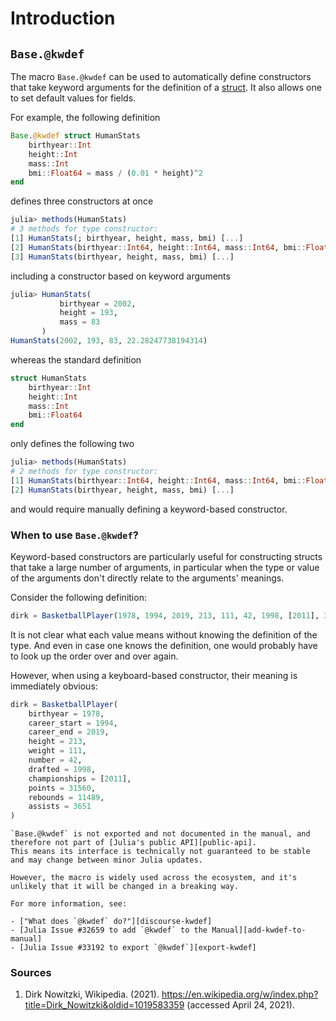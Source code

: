 # Introduction

## `Base.@kwdef`

The macro `Base.@kwdef` can be used to automatically define constructors that take keyword arguments for the definition of a [struct][struct].
It also allows one to set default values for fields.

For example, the following definition

```julia
Base.@kwdef struct HumanStats
    birthyear::Int
    height::Int
    mass::Int
    bmi::Float64 = mass / (0.01 * height)^2
end
```

defines three constructors at once

```julia
julia> methods(HumanStats)
# 3 methods for type constructor:
[1] HumanStats(; birthyear, height, mass, bmi) [...]
[2] HumanStats(birthyear::Int64, height::Int64, mass::Int64, bmi::Float64) [...]
[3] HumanStats(birthyear, height, mass, bmi) [...]
```

including a constructor based on keyword arguments

```julia
julia> HumanStats(
           birthyear = 2002,
           height = 193,
           mass = 83
       )
HumanStats(2002, 193, 83, 22.28247738194314)
```

whereas the standard definition

```julia
struct HumanStats
    birthyear::Int
    height::Int
    mass::Int
    bmi::Float64
end
```

only defines the following two

```julia
julia> methods(HumanStats)
# 2 methods for type constructor:
[1] HumanStats(birthyear::Int64, height::Int64, mass::Int64, bmi::Float64) [...]
[2] HumanStats(birthyear, height, mass, bmi) [...]
```

and would require manually defining a keyword-based constructor.

### When to use `Base.@kwdef`?

Keyword-based constructors are particularly useful for constructing structs that take a large number of arguments, in particular when the type or value of the arguments don't directly relate to the arguments' meanings.

Consider the following definition:

```julia
dirk = BasketballPlayer(1978, 1994, 2019, 213, 111, 42, 1998, [2011], 31560, 11489, 3651)
```

It is not clear what each value means without knowing the definition of the type.
And even in case one knows the definition, one would probably have to look up the order over and over again.

However, when using a keyboard-based constructor, their meaning is immediately obvious:

```julia
dirk = BasketballPlayer(
    birthyear = 1978,
    career_start = 1994,
    career_end = 2019,
    height = 213,
    weight = 111,
    number = 42,
    drafted = 1998,
    championships = [2011],
    points = 31560,
    rebounds = 11489,
    assists = 3651
)
```

<!-- The following type definition was used for the examples above:
```julia
struct BasketballPlayer
    birthyear::Int
    career_start::Int
    career_end::Int
    height::Int
    weight::Int
    number::Int
    drafted::Int
    championships::Vector{Int}
    points::Int
    rebounds::Int
    assists::Int
end
```
-->

~~~~exercism/caution
`Base.@kwdef` is not exported and not documented in the manual, and therefore not part of [Julia's public API][public-api].
This means its interface is technically not guaranteed to be stable and may change between minor Julia updates.

However, the macro is widely used across the ecosystem, and it's unlikely that it will be changed in a breaking way.

For more information, see:

- ["What does `@kwdef` do?"][discourse-kwdef]
- [Julia Issue #32659 to add `@kwdef` to the Manual][add-kwdef-to-manual]
- [Julia Issue #33192 to export `@kwdef`][export-kwdef]

~~~~

### Sources

1. Dirk Nowitzki, Wikipedia. (2021). https://en.wikipedia.org/w/index.php?title=Dirk_Nowitzki&oldid=1019583359 (accessed April 24, 2021).

[struct]: https://exercism.io/tracks/julia/concepts/structs
[discourse-kwdef]: https://discourse.julialang.org/t/what-does-kwdef-do/51973/2
[public-api]: https://github.com/JuliaLang/julia/pull/35715/files#diff-3591da1fafe13d9fcae96e5b32a9492c6fb68b7e33ac0810b106b09b45d59534
[add-kwdef-to-manual]: https://github.com/JuliaLang/julia/issues/32659
[export-kwdef]: https://github.com/JuliaLang/julia/issues/33192
